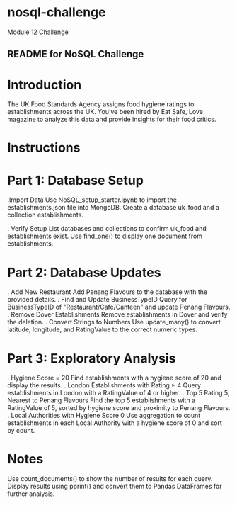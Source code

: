 # nosql-challenge
Module 12 Challenge

## README for NoSQL Challenge


# Introduction
The UK Food Standards Agency assigns food hygiene ratings to establishments across the UK. You’ve been hired by Eat Safe, Love magazine to analyze this data and provide insights for their food critics.

# Instructions
# Part 1: Database Setup
.Import Data
Use NoSQL_setup_starter.ipynb to import the establishments.json file into MongoDB.
Create a database uk_food and a collection establishments.

. Verify Setup
List databases and collections to confirm uk_food and establishments exist.
Use find_one() to display one document from establishments.

# Part 2: Database Updates
. Add New Restaurant
Add Penang Flavours to the database with the provided details.
. Find and Update BusinessTypeID
Query for BusinessTypeID of "Restaurant/Cafe/Canteen" and update Penang Flavours.
. Remove Dover Establishments
Remove establishments in Dover and verify the deletion.
. Convert Strings to Numbers
Use update_many() to convert latitude, longitude, and RatingValue to the correct numeric types.

# Part 3: Exploratory Analysis
. Hygiene Score = 20
Find establishments with a hygiene score of 20 and display the results.
. London Establishments with Rating ≥ 4
Query establishments in London with a RatingValue of 4 or higher.
. Top 5 Rating 5, Nearest to Penang Flavours
Find the top 5 establishments with a RatingValue of 5, sorted by hygiene score and proximity to Penang Flavours.
. Local Authorities with Hygiene Score 0
Use aggregation to count establishments in each Local Authority with a hygiene score of 0 and sort by count.

# Notes
Use count_documents() to show the number of results for each query.
Display results using pprint() and convert them to Pandas DataFrames for further analysis.